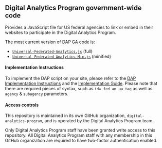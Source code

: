 ## Digital Analytics Program government-wide code

Provides a JavaScript file for US federal agencies to link or embed in their websites to participate in the Digital Analytics Program.

The most current version of DAP GA code is:

* [`Universal-Federated-Analytics.js`](Universal-Federated-Analytics.js) (full)
* [`Universal-Federated-Analytics-Min.js`](Universal-Federated-Analytics-Min.js) (minified)

#### Implementation Instructions

To implement the DAP script on your site, please refer to the [DAP Implementation Instructions](http://www.digitalgov.gov/services/dap/analytics-tool-instructions/) and the [Implementation Guide](https://www.digitalgov.gov/files/2015/02/GSA-DAP-UA-Code-Quick-Guide-15-01-30-v1-02_mvf.pdf). Please note that there are required pieces of syntax, such as `id=_fed_an_ua_tag` as well as `agency` & `subagency` parameters.

#### Access controls

This repository is maintained in its own GitHub organization, `digital-analytics-program`, and is operated by the Digital Analytics Program team.

Only Digital Analytics Program staff have been granted write access to this repository. All Digital Analytics Program staff with any membership in this GitHub organization are required to have two-factor authentication enabled.
